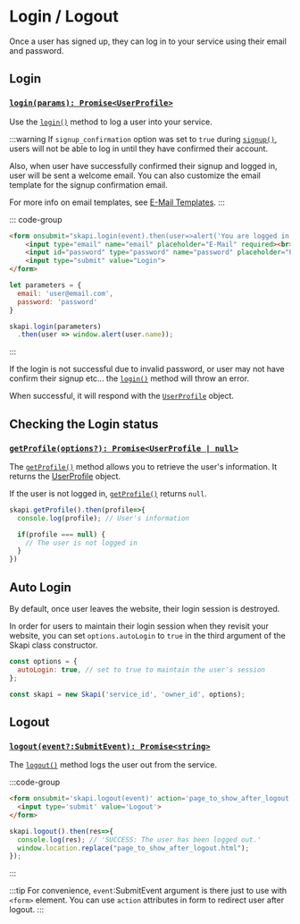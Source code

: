 # Login / Logout

Once a user has signed up, they can log in to your service using their email and password.

## Login

### [`login(params): Promise<UserProfile>`](/api-reference/authentication/README.md#login)

Use the [`login()`](/api-reference/authentication/README.md#login) method to log a user into your service.

:::warning
If `signup_confirmation` option was set to `true` during [`signup()`](/api-reference/authentication/README.md#signup),
users will not be able to log in until they have confirmed their account.

Also, when user have successfully confirmed their signup and logged in, user will be sent a welcome email.
You can also customize the email template for the signup confirmation email.

For more info on email templates, see [E-Mail Templates](../email/email-templates.md).
:::

::: code-group

```html [Form]
<form onsubmit="skapi.login(event).then(user=>alert('You are logged in!'))">
    <input type="email" name="email" placeholder="E-Mail" required><br>
    <input id="password" type="password" name="password" placeholder="Password" required><br>
    <input type="submit" value="Login">
</form>
```

```js [JS]
let parameters = {
  email: 'user@email.com',
  password: 'password'
}

skapi.login(parameters)
  .then(user => window.alert(user.name));
```
:::

If the login is not successful due to invalid password, or user may not have confirm their signup etc... the [`login()`](/api-reference/authentication/README.md#login) method will throw an error.

When successful, it will respond with the [`UserProfile`](/api-reference/data-types/README.md#userprofile) object.

## Checking the Login status

### [`getProfile(options?): Promise<UserProfile | null>`](/api-reference/authentication/README.md#getprofile)

The [`getProfile()`](/api-reference/authentication/README.md#getprofile) method allows you to retrieve the user's information.
It returns the [UserProfile](/api-reference/data-types/README.md#userprofile) object.

If the user is not logged in, [`getProfile()`](/api-reference/authentication/README.md#getprofile) returns `null`.

```js
skapi.getProfile().then(profile=>{
  console.log(profile); // User's information

  if(profile === null) {
    // The user is not logged in
  }
})
```


## Auto Login

By default, once user leaves the website, their login session is destroyed.

In order for users to maintain their login session when they revisit your website,
you can set `options.autoLogin` to `true` in the third argument of the Skapi class constructor.

```javascript
const options = {
  autoLogin: true, // set to true to maintain the user's session
};

const skapi = new Skapi('service_id', 'owner_id', options);
```

## Logout
### [`logout(event?:SubmitEvent): Promise<string>`](/api-reference/authentication/README.md#logout)

The [`logout()`](/api-reference/authentication/README.md#logout) method logs the user out from the service.

:::code-group

```html [Form]
<form onsubmit='skapi.logout(event)' action='page_to_show_after_logout.html'>
  <input type='submit' value='Logout'>
</form>
```

```js [JS]
skapi.logout().then(res=>{
  console.log(res); // 'SUCCESS: The user has been logged out.'
  window.location.replace("page_to_show_after_logout.html");
});
```
:::

:::tip
For convenience, `event`:SubmitEvent argument is there just to use with `<form>` element.
You can use `action` attributes in form to redirect user after logout.
:::
